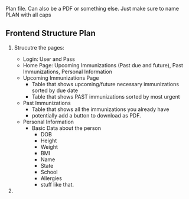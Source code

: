 Plan file. Can also be a PDF or something else. Just make sure to name PLAN with all caps

## Frontend Structure Plan

 1. Strucutre the pages:
    - Login: User and Pass
    - Home Page: Upcoming Immunizations (Past due and future), Past Immunizations, Personal Information
    - Upcoming Immunizations Page
        - Table that shows upcoming/future necessary immunizations sorted by due date
        - Table that shows PAST immunizations sorted by most urgent
    - Past Immunizations
        - Table that shows all the immunizations you already have
        - potentially add a button to download as PDF.
    - Personal Information
        - Basic Data about the person
            - DOB
            - Height
            - Weight
            - BMI
            - Name
            - State
            - School
            - Allergies
            - stuff like that.
 
 2. 